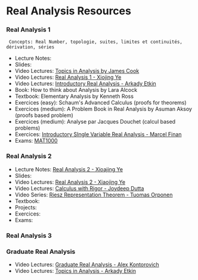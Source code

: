 # Real Analysis Resources

### Real Analysis 1

`` Concepts: Real Number, topologie, suites, limites et continuités, dérivation, séries``

- Lecture Notes:
- Slides:
- Video Lectures: [Topics in Analysis by James Cook](https://www.youtube.com/playlist?list=PLBY4G2o7DhF2VZ9vGFgdap7Gpt-Tm3w3x)
- Video Lectures: [Real Analysis 1 - Xiojing Ye](https://www.youtube.com/playlist?list=PLd7xu1NOxUDb90o3rJvwkcrAUwS1Hrs6o)
- Video Lectures: [Introductory Real Analysis - Arkady Etkin](https://www.youtube.com/playlist?list=PLmNX1yThU-rS1HNXKNfzDpnShZ6mgnpg7)
- Book: How to think about Analysis by Lara Alcock
- Textbook: Elementary Analysis by Kenneth Ross
- Exercices (easy): Schaum's Advanced Calculus (proofs for theorems)
- Exercices (medium): A Problem Book in Real Analysis by Asuman Aksoy (proofs based problem)
- Exercices (medium): Analyse par Jacques Douchet (calcul based problems)
- Exercices: [Introductory SIngle Variable Real Analysis - Marcel Finan](https://faculty.atu.edu/mfinan/3203/realbook.pdf)
- Exams: [MAT1000](https://dms.umontreal.ca/~mat1000/examen/examen.html)

### Real Analysis 2

- Lecture Notes: [Real Analysis 2 - Xioajing Ye](https://math.gsu.edu/xye/course/ra_handout/ra_notes.pdf)
- Slides:
- Video Lectures:  [Real Analysis 2 - Xiaojing Ye](https://www.youtube.com/playlist?list=PLd7xu1NOxUDbBP9uSgrwGM4XaJzYaGFGr)
- Video Lectures: [Calculus with Rigor - Joydeep Dutta](https://www.youtube.com/playlist?list=PLmNX1yThU-rSN8D3mF-l7h6ZQzt4bwObf)
- Video Series: [Riesz Representation Theorem - Tuomas Orponen](https://www.youtube.com/playlist?list=PLwQ07p7KVHJy9X_3NcC96Na3aUMVZF5sq)
- Textbook:
- Projects:
- Exercices:
- Exams:

### Real Analysis 3


### Graduate Real Analysis

- Video Lectures: [Graduate Real Analysis - Alex Kontorovich](https://www.youtube.com/playlist?list=PLs6rMe3K87LGvc7ZoEHfkzFhTXcsGqrq_)
- Video Lectures: [Topics in Analysis - Arkady Etkin](https://www.youtube.com/playlist?list=PLmNX1yThU-rR64CYthOuCiKXz7KDg3DFD)




